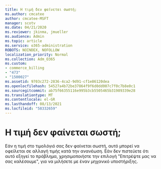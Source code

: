 ```yaml
---
title: Η τιμή δεν φαίνεται σωστή;
ms.author: cmcatee
author: cmcatee-MSFT
manager: scotv
ms.date: 04/21/2020
ms.reviewer: jkinma, jmueller
ms.audience: Admin
ms.topic: article
ms.service: o365-administration
ROBOTS: NOINDEX, NOFOLLOW
localization_priority: Normal
ms.collection: Adm_O365
ms.custom:
- commerce_billing
- "473"
- "1500027"
ms.assetid: 9703c272-2836-4ca2-9d91-cf1e86120dea
ms.openlocfilehash: 54527a4b72be37864f9f6d0dd007c7f0c7b8e0c1
ms.sourcegitcommit: ab75f66355116e995b3cb5505465b31989339e28
ms.translationtype: MT
ms.contentlocale: el-GR
ms.lasthandoff: 08/13/2021
ms.locfileid: "58332659"
---
```

# <a name="price-doesnt-look-correct"></a>Η τιμή δεν φαίνεται σωστή;

Εάν η τιμή στο τιμολόγιό σας δεν φαίνεται σωστή, αυτό μπορεί να οφείλεται σε αλλαγή τιμής κατά την ανανέωση. Εάν δεν πιστεύετε ότι αυτό εξηγεί το πρόβλημα, χρησιμοποιήστε την επιλογή "Επιτρέψτε μας να σας καλέσουμε", για να μιλήσετε με έναν μηχανικό υποστήριξης.